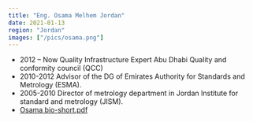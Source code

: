 ```yaml
---
title: "Eng. Osama Melhem Jordan"
date: 2021-01-13
region: "Jordan"
images: ["/pics/osama.png"]
---
```


- 2012 – Now Quality Infrastructure Expert Abu Dhabi Quality and conformity council (QCC)
- 2010-2012 Advisor of the DG of Emirates Authority for Standards and Metrology (ESMA).
- 2005-2010 Director of metrology department in Jordan Institute for standard and metrology (JISM).
- [Osama bio-short.pdf](</pdf/Osama bio-short.pdf>)